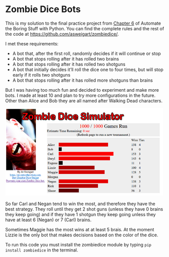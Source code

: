 # Zombie Dice Bots

This is my solution to the final practice project from [Chapter 6](https://automatetheboringstuff.com/2e/chapter6/) of Automate the Boring Stuff with Python. You can find the complete rules and the rest of the code at https://github.com/asweigart/zombiedice/.

I met these requirements:

* A bot that, after the first roll, randomly decides if it will continue or stop
* A bot that stops rolling after it has rolled two brains
* A bot that stops rolling after it has rolled two shotguns
* A bot that initially decides it’ll roll the dice one to four times, but will stop early if it rolls two shotguns
* A bot that stops rolling after it has rolled more shotguns than brains

But I was having too much fun and decided to experiment and make more bots. I made at least 10 and plan to try more configurations in the future. Other than Alice and Bob they are all named after Walking Dead characters.

<img src="./img/screenshot.png" width="500">

So far Carl and Negan tend to win the most, and therefore they have the best strategy. They roll until they get 2 shot guns (unless they have 0 brains they keep going) and if they have 1 shotgun they keep going unless they have at least 6 (Negan) or 7 (Carl) brains.

Sometimes Maggie has the most wins at at least 5 brais. At the moment Lizzie is the only bot that makes decisions based on the color of the dice.

To run this code you must install the zombiedice module by typing `pip install zombiedice` in the terminal.